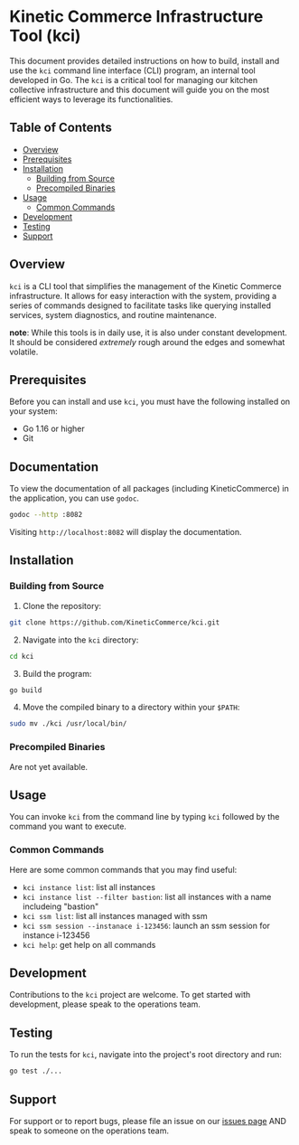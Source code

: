 # Kinetic Commerce Infrastructure Tool (kci) 

This document provides detailed instructions on how to build, install and use the `kci` command line interface (CLI) program, an internal tool developed in Go. The `kci` is a critical tool for managing our kitchen collective infrastructure and this document will guide you on the most efficient ways to leverage its functionalities.

## Table of Contents

- [Overview](#overview)
- [Prerequisites](#prerequisites)
- [Installation](#installation)
  - [Building from Source](#building-from-source)
  - [Precompiled Binaries](#precompiled-binaries)
- [Usage](#usage)
  - [Common Commands](#common-commands)
- [Development](#development)
- [Testing](#testing)
- [Support](#support)

## Overview

`kci` is a CLI tool that simplifies the management of the Kinetic Commerce infrastructure. It allows for easy interaction with the system, providing a series of commands designed to facilitate tasks like querying installed services, system diagnostics, and routine maintenance. 

**note**: While this tools is in daily use, it is also under constant development. It should be considered _extremely_ rough around the edges and somewhat volatile.

## Prerequisites

Before you can install and use `kci`, you must have the following installed on your system:

- Go 1.16 or higher
- Git

## Documentation

To view the documentation of all packages (including KineticCommerce) in the
application, you can use `godoc`.

```bash
godoc --http :8082
```

Visiting `http://localhost:8082` will display the documentation.

## Installation

### Building from Source

1. Clone the repository:

```bash
git clone https://github.com/KineticCommerce/kci.git
```

2. Navigate into the `kci` directory:

```bash
cd kci
```

3. Build the program:

```bash
go build
```

4. Move the compiled binary to a directory within your `$PATH`:

```bash
sudo mv ./kci /usr/local/bin/
```

### Precompiled Binaries

Are not yet available.

## Usage

You can invoke `kci` from the command line by typing `kci` followed by the command you want to execute.

### Common Commands

Here are some common commands that you may find useful:

- `kci instance list`: list all instances 
- `kci instance list --filter bastion`: list all instances with a name includeing "bastion"
- `kci ssm list`: list all instances managed with ssm
- `kci ssm session --instanace i-123456`: launch an ssm session for instance i-123456 
- `kci help`: get help on all commands


## Development

Contributions to the `kci` project are welcome. To get started with development, please speak to the operations team.

## Testing

To run the tests for `kci`, navigate into the project's root directory and run:

```bash
go test ./...
```

## Support

For support or to report bugs, please file an issue on our [issues page](#) AND speak to someone on the operations team.


